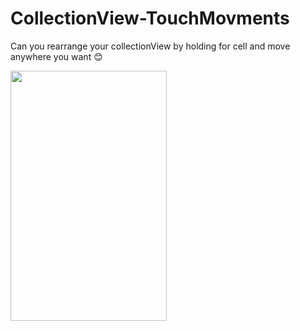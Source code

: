 # CollectionView-TouchMovments
Can you rearrange your collectionView by holding for cell and move anywhere you want 😊




<img src="https://imgur.com/dcRDKOi.gif" width="250" height="400" />
